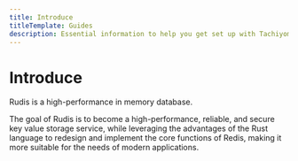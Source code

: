 ```yaml
---
title: Introduce
titleTemplate: Guides
description: Essential information to help you get set up with Tachiyomi.
---
```


# Introduce

Rudis is a high-performance in memory database.

The goal of Rudis is to become a high-performance, reliable, and secure key value storage service, while leveraging the advantages of the Rust language to redesign and implement the core functions of Redis, making it more suitable for the needs of modern applications.
